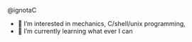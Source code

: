 @ignotaC

- 👀 I’m interested in mechanics, C/shell/unix programming, 
- 🌱 I’m currently learning what ever I can
